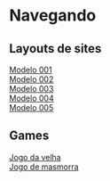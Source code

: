 # Navegando

## Layouts de sites
<a href="https://rgmenezes.github.io/Repositorio-de-teste/Layouts%20de%20sites/Layout%20001/" hreflang="pt-br">Modelo 001</a>  
<a href="https://rgmenezes.github.io/Repositorio-de-teste/Layouts%20de%20sites/Layout%20002/" hreflang="pt-br">Modelo 002</a>  
<a href="https://rgmenezes.github.io/Repositorio-de-teste/Layouts%20de%20sites/Layout%20003/" hreflang="pt-br">Modelo 003</a>  
<a href="https://rgmenezes.github.io/Repositorio-de-teste/Layouts%20de%20sites/Layout%20004/" hreflang="pt-br">Modelo 004</a>  
<a href="https://rgmenezes.github.io/Repositorio-de-teste/Layouts%20de%20sites/Layout%20005/" hreflang="pt-br">Modelo 005</a>


## Games
<a href="https://rgmenezes.github.io/Repositorio-de-teste/Games/jogo%20da%20velha/" hreflang="pt-br">Jogo da velha</a>  
<a href="https://rgmenezes.github.io/Repositorio-de-teste/Games/Game%20de%20masmorra/console.html" hreflang="pt-br">Jogo de masmorra</a>
